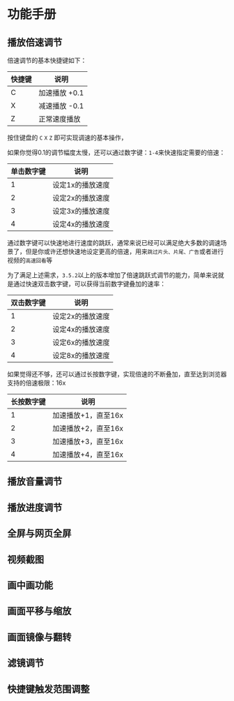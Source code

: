 # 功能手册

## 播放倍速调节

倍速调节的基本快捷键如下：  

|  快捷键   | 说明    |
| --- | --- |
| C | 加速播放 +0.1 |
| X | 减速播放 -0.1 |
| Z | 正常速度播放 |

按住键盘的 `C` `X` `Z` 即可实现调速的基本操作，

如果你觉得0.1的调节幅度太慢，还可以通过数字键：`1-4`来快速指定需要的倍速：

|  单击数字键   | 说明    |
| --- | --- |
| 1 | 设定1x的播放速度 |
| 2 | 设定2x的播放速度 |
| 3 | 设定3x的播放速度 |
| 4 | 设定4x的播放速度 |

通过数字键可以快速地进行速度的跳跃，通常来说已经可以满足绝大多数的调速场景了，但是你或许还想快速地设定更高的倍速，用来`跳过片头、片尾、广告`或者进行视频的`高速回看`等  

为了满足上述需求，`3.5.2`以上的版本增加了倍速跳跃式调节的能力，简单来说就是通过快速双击数字键，可以获得当前数字键叠加的速率：

|  双击数字键   | 说明    |
| --- | --- |
| 1 | 设定2x的播放速度 |
| 2 | 设定4x的播放速度 |
| 3 | 设定6x的播放速度 |
| 4 | 设定8x的播放速度 |

如果觉得还不够，还可以通过长按数字键，实现倍速的不断叠加，直至达到浏览器支持的倍速极限：16x

|  长按数字键   | 说明    |
| --- | --- |
| 1 | 加速播放+1，直至16x |
| 2 | 加速播放+2，直至16x |
| 3 | 加速播放+3，直至16x |
| 4 | 加速播放+4，直至16x |

## 播放音量调节

## 播放进度调节

## 全屏与网页全屏

## 视频截图

## 画中画功能

## 画面平移与缩放

## 画面镜像与翻转

## 滤镜调节

## 快捷键触发范围调整